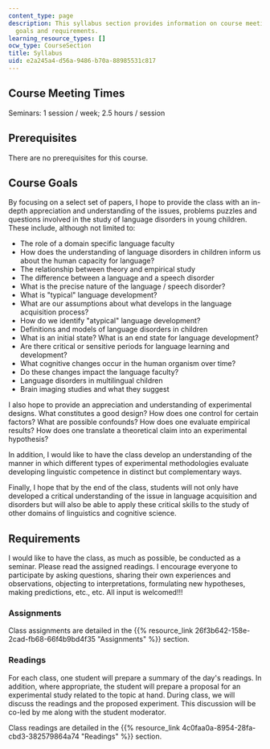 ```yaml
---
content_type: page
description: This syllabus section provides information on course meeting times, prerequisites,
  goals and requirements.
learning_resource_types: []
ocw_type: CourseSection
title: Syllabus
uid: e2a245a4-d56a-9486-b70a-88985531c817
---
```


Course Meeting Times
--------------------

Seminars: 1 session / week; 2.5 hours / session

Prerequisites
-------------

There are no prerequisites for this course.

Course Goals
------------

By focusing on a select set of papers, I hope to provide the class with an in-depth appreciation and understanding of the issues, problems puzzles and questions involved in the study of language disorders in young children. These include, although not limited to:

*   The role of a domain specific language faculty
*   How does the understanding of language disorders in children inform us about the human capacity for language?
*   The relationship between theory and empirical study
*   The difference between a language and a speech disorder
*   What is the precise nature of the language / speech disorder?
*   What is "typical" language development?
*   What are our assumptions about what develops in the language acquisition process?
*   How do we identify "atypical" language development?
*   Definitions and models of language disorders in children
*   What is an initial state? What is an end state for language development?
*   Are there critical or sensitive periods for language learning and development?
*   What cognitive changes occur in the human organism over time?
*   Do these changes impact the language faculty?
*   Language disorders in multilingual children
*   Brain imaging studies and what they suggest

I also hope to provide an appreciation and understanding of experimental designs. What constitutes a good design? How does one control for certain factors? What are possible confounds? How does one evaluate empirical results? How does one translate a theoretical claim into an experimental hypothesis?

In addition, I would like to have the class develop an understanding of the manner in which different types of experimental methodologies evaluate developing linguistic competence in distinct but complementary ways.

Finally, I hope that by the end of the class, students will not only have developed a critical understanding of the issue in language acquisition and disorders but will also be able to apply these critical skills to the study of other domains of linguistics and cognitive science.

Requirements
------------

I would like to have the class, as much as possible, be conducted as a seminar. Please read the assigned readings. I encourage everyone to participate by asking questions, sharing their own experiences and observations, objecting to interpretations, formulating new hypotheses, making predictions, etc., etc. All input is welcomed!!!

### Assignments

Class assignments are detailed in the {{% resource_link 26f3b642-158e-2cad-fb68-66f4b9bd4f35 "Assignments" %}} section.

### Readings

For each class, one student will prepare a summary of the day's readings. In addition, where appropriate, the student will prepare a proposal for an experimental study related to the topic at hand. During class, we will discuss the readings and the proposed experiment. This discussion will be co-led by me along with the student moderator.

Class readings are detailed in the {{% resource_link 4c0faa0a-8954-28fa-cbd3-382579864a74 "Readings" %}} section.